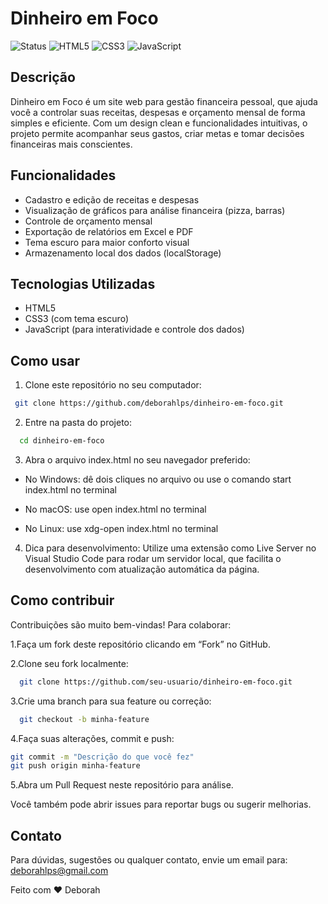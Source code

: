 # Dinheiro em Foco

![Status](https://img.shields.io/badge/status-em%20desenvolvimento-yellow)
![HTML5](https://img.shields.io/badge/HTML5-E34F26?logo=html5&logoColor=white)
![CSS3](https://img.shields.io/badge/CSS3-1572B6?logo=css3&logoColor=white)
![JavaScript](https://img.shields.io/badge/JavaScript-F7DF1E?logo=javascript&logoColor=black)

## Descrição

Dinheiro em Foco é um site web para gestão financeira pessoal, que ajuda você a controlar suas receitas, despesas e orçamento mensal de forma simples e eficiente. Com um design clean e funcionalidades intuitivas, o projeto permite acompanhar seus gastos, criar metas e tomar decisões financeiras mais conscientes.

## Funcionalidades

- Cadastro e edição de receitas e despesas  
- Visualização de gráficos para análise financeira (pizza, barras)  
- Controle de orçamento mensal  
- Exportação de relatórios em Excel e PDF  
- Tema escuro para maior conforto visual  
- Armazenamento local dos dados (localStorage)  

## Tecnologias Utilizadas

- HTML5  
- CSS3 (com tema escuro)  
- JavaScript (para interatividade e controle dos dados)  

## Como usar

1. Clone este repositório no seu computador:
 ```bash
  git clone https://github.com/deborahlps/dinheiro-em-foco.git
 ````
2. Entre na pasta do projeto:
 ```bash
   cd dinheiro-em-foco
````
3. Abra o arquivo index.html no seu navegador preferido:

 - No Windows: dê dois cliques no arquivo ou use o comando start index.html no terminal
   
 - No macOS: use open index.html no terminal
   
 - No Linux: use xdg-open index.html no terminal

4. Dica para desenvolvimento:
Utilize uma extensão como Live Server no Visual Studio Code para rodar um servidor local, que facilita o desenvolvimento com atualização automática da página.

## Como contribuir
Contribuições são muito bem-vindas! Para colaborar:

   1.Faça um fork deste repositório clicando em “Fork” no GitHub.

   2.Clone seu fork localmente:
 ```bash
   git clone https://github.com/seu-usuario/dinheiro-em-foco.git
````
  3.Crie uma branch para sua feature ou correção:
 ```bash
   git checkout -b minha-feature
````
  4.Faça suas alterações, commit e push:
 ```bash
git commit -m "Descrição do que você fez"
git push origin minha-feature
````
  5.Abra um Pull Request neste repositório para análise.

Você também pode abrir issues para reportar bugs ou sugerir melhorias.

## Contato

Para dúvidas, sugestões ou qualquer contato, envie um email para:
deborahlps@gmail.com


Feito com ❤️ Deborah
